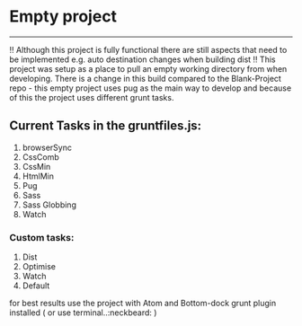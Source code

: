 # Empty project
---
:bangbang: Although this project is fully functional there are still aspects that need to be implemented e.g. auto destination changes when building dist :bangbang:
This project was setup as a place to pull an empty working directory from when developing. There is a change in this build compared to the Blank-Project repo - this empty project uses pug as the main way to develop and because of this the project uses different grunt tasks.

## Current Tasks in the gruntfiles.js:

1. browserSync
2. CssComb
3. CssMin
4. HtmlMin
5. Pug
6. Sass
7. Sass Globbing
8. Watch

### Custom tasks:
1. Dist
2. Optimise
3. Watch
4. Default

for best results use the project with Atom and Bottom-dock grunt plugin installed ( or use terminal..:neckbeard: )
